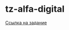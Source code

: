 # tz-alfa-digital
[Ссылка на задание](https://www.figma.com/file/luZn8y4TOslp2vToTfqT4K/%D0%A2%D0%B5%D1%81%D1%82%D0%BE%D0%B2%D0%BE%D0%B5_-%D1%81%D1%82%D1%80%D0%BE%D0%B9%D0%BA%D0%B0-(Copy)?node-id=0%3A1&t=RRYOWRDQdjVonV5X-0 "ТЗ Alfa Digital")
